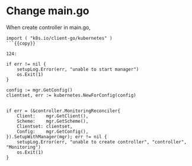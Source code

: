 # Change main.go
When create controller in main.go,

```
import ( "k8s.io/client-go/kubernetes" )
```{{copy}}

124:
```
	if err != nil {
		setupLog.Error(err, "unable to start manager")
		os.Exit(1)
	}

	config := mgr.GetConfig()
	clientset, err := kubernetes.NewForConfig(config)
```{{copy}}

```
	if err = (&controller.MonitoringReconciler{
		Client:    mgr.GetClient(),
		Scheme:    mgr.GetScheme(),
		Clientset: clientset,
		Config:    mgr.GetConfig(),
	}).SetupWithManager(mgr); err != nil {
		setupLog.Error(err, "unable to create controller", "controller", "Monitoring")
		os.Exit(1)
	}
```{{copy}}
